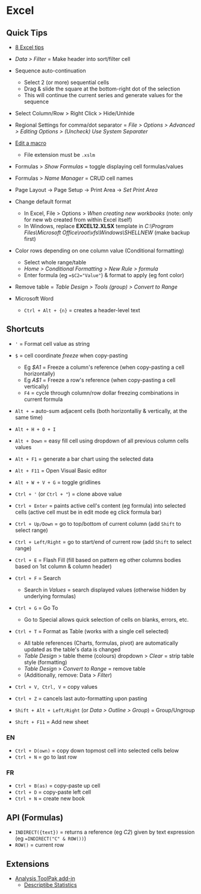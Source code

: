 # Excel

## Quick Tips

* [8 Excel tips](https://www.instagram.com/p/CnhQwTjonpC/)

* _Data > Filter_ = Make header into sort/filter cell
* Sequence auto-continuation
  * Select 2 (or more) sequential cells
  * Drag & slide the square at the bottom-right dot of the selection
  * This will continue the current series and generate values for the sequence

* Select Column/Row > Right Click > Hide/Unhide
* Regional Settings for comma/dot separator = _File > Options > Advanced > Editing Options > (Uncheck) Use System Separater_
* [Edit a macro](https://support.microsoft.com/en-us/office/edit-a-macro-ed9e8c3d-58fd-47a1-83eb-bdee680376bb)
  * File extension must be `.xslm`
* Formulas > _Show Formulas_ = toggle displaying cell formulas/values
* Formulas > _Name Manager_ = CRUD cell names
* Page Layout -> Page Setup -> Print Area -> _Set Print Area_

* Change default format
  * In Excel, File > Options > _When creating new workbooks_ (note: only for new wb created from within Excel itself)
  * In Windows, replace **EXCEL12.XLSX** template in _C:\Program Files\Microsoft Office\root\vfs\Windows\SHELLNEW_ (make backup first)

* Color rows depending on one column value (Conditional formatting)
  * Select whole range/table
  * _Home > Conditional Formatting > New Rule > formula_
  * Enter formula (eg `=$C2="Value"`) & format to apply (eg font color)
* Remove table = _Table Design > Tools (group) > Convert to Range_
* Microsoft Word
  * `Ctrl + Alt + {n}` = creates a header-level text

## Shortcuts

* `'` = Format cell value as string
* `$` = cell coordinate _freeze_ when copy-pasting
  * Eg _$A1_ = Freeze a column's reference (when copy-pasting a cell horizontally)
  * Eg _A$1_ = Freeze a row's reference (when copy-pasting a cell vertically)
  * `F4` = cycle through column/row dollar freezing combinations in current formula

* `Alt + =` auto-sum adjacent cells (both horizontalliy & vertically, at the same time)
* `Alt + H + O + I`
* `Alt + Down` = easy fill cell using dropdown of all previous column cells values
* `Alt + F1` = generate a bar chart using the selected data
* `Alt + F11` = Open Visual Basic editor
* `Alt + W + V + G` = toggle gridlines

* `Ctrl + '` (or `Ctrl + "`) = clone above value
* `Ctrl + Enter` = paints active cell's content (eg formula) into selected cells (active cell must be in edit mode eg click formula bar)
* `Ctrl + Up/Down` = go to top/bottom of current column (add `Shift` to select range)
* `Ctrl + Left/Right` = go to start/end of current row (add `Shift` to select range)
* `Ctrl + E` = Flash Fill (fill based on pattern eg other columns bodies based on 1st column & column header)
* `Ctrl + F` = Search
  * Search in _Values_ = search displayed values (otherwise hidden by underlying formulas)
* `Ctrl + G` = Go To
  * Go to Special allows quick selection of cells on blanks, errors, etc.
* `Ctrl + T` = Format as Table (works with a single cell selected)
  * All table references (Charts, formulas, pivot) are automatically updated as the table's data is changed
  * _Table Design_ > table theme (colours) dropdown > _Clear_ = strip table style (formatting)
  * _Table Design_ > _Convert to Range_ = remove table
  * (Additionally, remove: Data > _Filter_)
* `Ctrl + V, Ctrl, V` = copy values
* `Ctrl + Z` = cancels last auto-formatting upon pasting

* `Shift + Alt + Left/Right` (or _Data > Outline > Group_) = Group/Ungroup
* `Shift + F11` = Add new sheet

### EN

* `Ctrl + D(own)` = copy down topmost cell into selected cells below
* `Ctrl + N` = go to last row

### FR

* `Ctrl + B(as)` = copy-paste up cell
* `Ctrl + D` = copy-paste left cell
* `Ctrl + N` = create new book

## API (Formulas)

* `INDIRECT({text})` = returns a reference (eg _C2_) given by text expression (eg `=INDIRECT("C" & ROW())`)
* `ROW()` = current row

## Extensions

* [Analysis ToolPak add-in](https://support.microsoft.com/en-us/office/use-the-analysis-toolpak-to-perform-complex-data-analysis-6c67ccf0-f4a9-487c-8dec-bdb5a2cefab6)
  * [Descriptibe Statistics](https://www.excel-easy.com/examples/descriptive-statistics.html)
